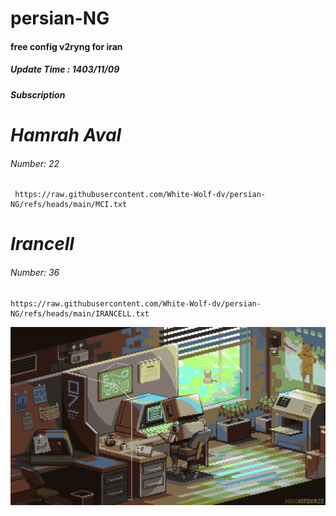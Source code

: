 # persian-NG

#### free config v2ryng for iran


<h5>Update Time : 1403/11/09</h5>

##### Subscription

  # *****Hamrah Aval*****

<h6>Number: 22 </h6>

     https://raw.githubusercontent.com/White-Wolf-dv/persian-NG/refs/heads/main/MCI.txt

# *****Irancell*****

<h6>Number: 36 </h6>

    https://raw.githubusercontent.com/White-Wolf-dv/persian-NG/refs/heads/main/IRANCELL.txt

<p align="center">
<img  src="https://github.com/White-Wolf-dv/White-Wolf-dv/blob/main/14.gif">
</p>
